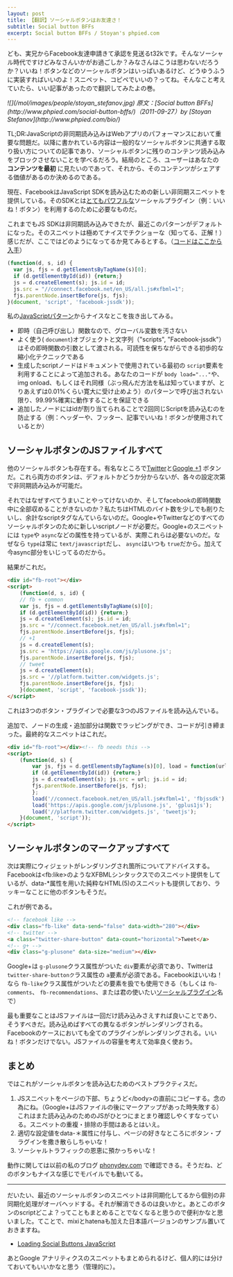 ```yaml
---
layout: post
title: 【翻訳】ソーシャルボタンはお友達さ！
subtitle: Social button BFFs
excerpt: Social button BFFs / Stoyan's phpied.com
---
```


ども、実兄からFacebook友達申請きて承認を見送るt32kです。そんなソーシャル時代ですけどみなさんいかがお過ごしか？みなさんはこうは思わないだろうか？いいね！ボタンなどのソーシャルボタンはいっぱいあるけど、どうゆうふうに実装すればいいのよ！スニペット、コピペでいいの？ってね。そんなこと考えていたら、いい記事があったので翻訳してみたよの巻。

<cite class="citation">
![](/mol/images/people/stoyan_stefanov.jpg)
原文：[Social button BFFs](http://www.phpied.com/social-button-bffs/)（<time>2011-09-27</time>）by [Stoyan Stefanov](http://www.phpied.com/bio/)
</cite>

TL;DR:JavaScriptの非同期読み込みはWebアプリのパフォーマンスにおいて重要な問題だ。以降に書かれている内容は一般的なソーシャルボタンに共通する取り扱い方についての記事であり、ソーシャルボタンに残りのコンテンツ読み込みをブロックさせないことを学べるだろう。結局のところ、ユーザーはあなたの __コンテンツを最初__  に見たいのであって、それから、そのコンテンツがシェアする価値があるのか決めるのである。

現在、FacebookはJavaScript SDKを読み込むための新しい非同期スニペットを提供している。そのSDKとは<a href="https://developers.facebook.com/docs/reference/javascript/">とてもパワフルな</a>ソーシャルプラグイン（例：いいね！ボタン）を利用するのために必要なものだ。

これまでもJS SDKは非同期読み込みできたが、最近このパターンがデフォルトになった。そのスニペットは極めてナイスでチクショーな（知ってる、正解！）感じだが、ここではどのようになってるか見てみるとする。（<a href="https://developers.facebook.com/docs/reference/plugins/like/">コードはここから入手</a>）

```javascript
(function(d, s, id) {
  var js, fjs = d.getElementsByTagName(s)[0];
  if (d.getElementById(id)) {return;}
  js = d.createElement(s); js.id = id;
  js.src = "//connect.facebook.net/en_US/all.js#xfbml=1";
  fjs.parentNode.insertBefore(js, fjs);
}(document, 'script', 'facebook-jssdk'));
```

私の<a href="http://www.jspatterns.com/">JavaScriptパターン</a>からナイスなとこを抜き出してみる。

+ 即時（自己呼び出し）関数なので、グローバル変数を汚さない
+ よく使う( `document`)オブジェクトと文字列（"scripts", "Facebook-jssdk"）はその即時関数の引数として渡される。可読性を保ちながらできる初歩的な縮小化テクニックである
+ 生成したscriptノードはドキュメントで使用されている最初の `script`要素を利用することによって追加される。あなたのコードが `body load="..."`や、img onload、もしくはそれ同様（ぶっ飛んだ方法を私は知っていますが、とりあえずは0.01%くらい寛大に受け止めよう）のパターンで呼び出されない限り、99.99%確実に動作することを保証できる
+ 追加したノードにはidが割り当てられることで2回同じScriptを読み込むのを防止する（例：ヘッダーや、フッター、記事でいいね！ボタンが使用されているとか）

## ソーシャルボタンのJSファイルすべて

他のソーシャルボタンも存在する。有名なところで<a href="https://twitter.com/about/resources/buttons#tweet">Twitter</a>と<a href="http://www.google.com/intl/en/webmasters/+1/button/index.html">Google +1</a> ボタンだ。これら両方のボタンは、デフォルトかどうか分からないが、各々の設定次第で非同期読み込みが可能だ。

それではなぜすべてうまいことやってけないのか、そしてfacebookの即時関数中に全部収めることがきないのか？私たちはHTMLのバイト数を少しでも削りたいし、余計なscriptタグなんていらないのだ。Google+やTwitterなどのすべてのソーシャルボタンのために新しいscriptノードが必要だ。Google+のスニペットには `type`や `async`などの属性を持っているが、実際これらは必要ないのだ。なぜなら `type`は常に  `text/javascript`だし、 `async`はいつも `true`だから。加えて今async部分をいじってるのだから。

結果がこれだ。

```html
<div id="fb-root"></div>
<script>
    (function(d, s, id) {
    // fb + common
    var js, fjs = d.getElementsByTagName(s)[0];
    if (d.getElementById(id)) {return;}
    js = d.createElement(s); js.id = id;
    js.src = "//connect.facebook.net/en_US/all.js#xfbml=1";
    fjs.parentNode.insertBefore(js, fjs);
    // +1
    js = d.createElement(s);
    js.src = 'https://apis.google.com/js/plusone.js';
    fjs.parentNode.insertBefore(js, fjs);
    // tweet
    js = d.createElement(s);
    js.src = '//platform.twitter.com/widgets.js';
    fjs.parentNode.insertBefore(js, fjs);
    }(document, 'script', 'facebook-jssdk'));
</script>
```

これは3つのボタン・プラグインで必要な3つのJSファイルを読み込んでいる。

追加で、ノードの生成・追加部分は関数でラッピングができ、コードが引き締まった。最終的なスニペットはこれだ。

```html
<div id="fb-root"></div><!-- fb needs this -->
<script>
    (function(d, s) {
        var js, fjs = d.getElementsByTagName(s)[0], load = function(url, id) {
        if (d.getElementById(id)) {return;}
        js = d.createElement(s); js.src = url; js.id = id;
        fjs.parentNode.insertBefore(js, fjs);
        };
        load('//connect.facebook.net/en_US/all.js#xfbml=1', 'fbjssdk');
        load('https://apis.google.com/js/plusone.js', 'gplus1js');
        load('//platform.twitter.com/widgets.js', 'tweetjs');
    }(document, 'script'));
</script>
```

## ソーシャルボタンのマークアップすべて

次は実際にウィジェットがレンダリングされ箇所についてアドバイスする。Facebookは&lt;fb:like&gt;のようなXFBMLシンタックスでのスニペット提供をしているが、data-*属性を用いた純粋なHTML(5)のスニペットも提供しており、ラッキーなことに他のボタンもそうだ。

これが例である。

```html
<!-- facebook like -->
<div class="fb-like" data-send="false" data-width="280"></div>
<!-- twitter -->
<a class="twitter-share-button" data-count="horizontal">Tweet</a>
<!-- g+ -->
<div class="g-plusone" data-size="medium"></div>
```

Google+は `g-plusone`クラス属性がついた `div`要素が必須であり、Twitterは `twitter-share-buttonク`ラス属性の `a`要素が必須である。Facebookはいいね！なら `fb-like`クラス属性がついたどの要素を扱でも使用できる（もしくは `fb-comments`、 `fb-recommendations`、または君の使いたい<a href="https://developers.facebook.com/docs/plugins/">ソーシャルプラグイン</a>名で）

最も重要なことはJSファイルは一回だけ読み込みさえすれば良いことであり、そうすべきだ。読み込めばすべての異なるボタンがレンダリングされる。Facebookのケースにおいても全てのプラグインがレンダリングされる。いいね！ボタンだけでない。JSファイルの容量を考えて効率良く使おう。

## まとめ

ではこれがソーシャルボタンを読み込むためのベストプラクティスだ。

1. JSスニペットをページの下部、ちょうど&lt;/body&gt;の直前にコピーする。念の為にね。（Google+はJSファイルの後にマークアップがあった時失敗する）これはまた読み込みのためのJSがひとつにまとまり確認しやくすなっている。スニペットの重複・排除の手間はあるとはいえ。
2. 適切な設定値をdata-＊属性に付与し、ページの好きなところにボタン・プラグインを撒き散らしちゃいな！
3. ソーシャルトラフィックの恩恵に預かっちゃいな！

動作に関しては以前の私のブログ <a href="http://phonydev.com/">phonydev.com</a> で確認できる。そうだね、どのボタンもナイスな感じでモバイルでも動いてる。

***

だいたい、最近のソーシャルボタンのスニペットは非同期化してるから個別の非同期化処理がオーバヘッドする。それが解消できるのは良いかと。あとこのボタンのscriptどこよ？ってこともまとめることでなくなると思うので便利かなと思いました。てことで、mixiとhatenaも加えた日本語バージョンのサンプル置いておきますね。

+ [Loading Social Buttons JavaScript](https://dl.dropboxusercontent.com/u/356242/test/loading_social_button/index.html)

あとGoogle アナリティクスのスニペットもまとめられるけど、個人的には分けておいてもいいかなと思う（管理的に）。
